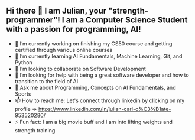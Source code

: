 ## Hi there 👋 I am Julian, your "strength-programmer"! I am a Computer Science Student with a passion for programming, AI!
- 🔭 I’m currently working on finishing my CS50 course and getting certified through various online courses
- 🌱 I’m currently learning AI Fundamentals, Machine Learning, Git, and Python
- 👯 I’m looking to collaborate on Software Development
- 🤔 I’m looking for help with being a great software developer and how to transition to the field of AI
- 💬 Ask me about Programming, Concepts on AI Fundamentals, and Sports
- 📫 How to reach me: Let's connect through linkedin by clicking on my profile => https://www.linkedin.com/in/julian-carl-o%C3%B1ate-953520280/ 
- ⚡ Fun fact: I am a big movie buff and I am into lifting weights and strength training
<!--
**strength-programmer/strength-programmer** is a ✨ _special_ ✨ repository because its `README.md` (this file) appears on your GitHub profile.

Here are some ideas to get you started:

- 🔭 I’m currently working on ...
- 🌱 I’m currently learning ...
- 👯 I’m looking to collaborate on ...
- 🤔 I’m looking for help with ...
- 💬 Ask me about ...
- 📫 How to reach me: ...
-  Pronouns: ...
- ⚡ Fun fact: ...
-->
